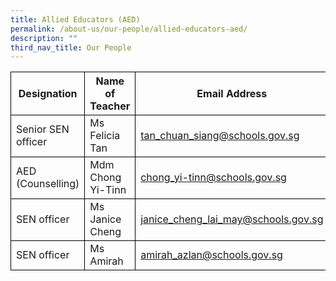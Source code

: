 ```yaml
---
title: Allied Educators (AED)
permalink: /about-us/our-people/allied-educators-aed/
description: ""
third_nav_title: Our People
---
```

<table>
	<thead>
		<tr>
       <th style="border:1px solid black;">Designation</th>
      <th style="border:1px solid black;">Name of Teacher</th>
			<th style="border:1px solid black;">Email Address</th>
		</tr>
	</thead>
	<tbody>
		<tr>
        <td style="border:1px solid black;">Senior SEN officer</td>
      <td style="border:1px solid black;">Ms Felicia Tan </td>
			<td style="border:1px solid black;"><a href="tan_chuan_siang@schools.gov.sg">tan_chuan_siang@schools.gov.sg</a></td>
		</tr>
				<tr>
        <td style="border:1px solid black;">AED (Counselling)</td>
      <td style="border:1px solid black;">Mdm Chong Yi-Tinn</td>
			<td style="border:1px solid black;"><a href="chong_yi-tinn@schools.gov.sg">chong_yi-tinn@schools.gov.sg</a></td>
		</tr>
				<tr>
        <td style="border:1px solid black;">SEN officer</td>
      <td style="border:1px solid black;">Ms Janice Cheng</td>
			<td style="border:1px solid black;"><a href="janice_cheng_lai_may@schools.gov.sg">janice_cheng_lai_may@schools.gov.sg</a></td>
		</tr>
				<tr>
        <td style="border:1px solid black;">SEN officer</td>
      <td style="border:1px solid black;">Ms Amirah</td>
			<td style="border:1px solid black;"><a href="amirah_azlan@schools.gov.sg">amirah_azlan@schools.gov.sg</a></td>
		</tr>
	</tbody>
</table>